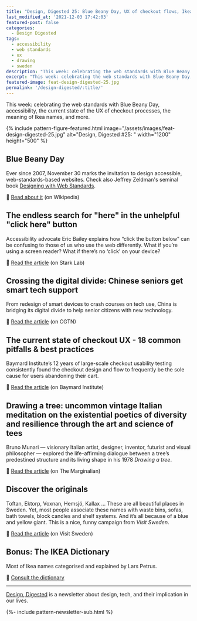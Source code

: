```yaml
---
title: "Design, Digested 25: Blue Beany Day, UX of checkout flows, Ikea names"
last_modified_at: '2021-12-03 17:42:03'
featured-post: false
categories:
  - Design Digested
tags:
  - accessibility
  - web standards
  - ux
  - drawing
  - sweden
description: "This week: celebrating the web standards with Blue Beany Day, accessibility, the current state of checkout UX, the meaning of Ikea names, and more."
excerpt: "This week: celebrating the web standards with Blue Beany Day, accessibility, the current state of checkout UX, the meaning of Ikea names, and more."
featured-image: feat-design-digested-25.jpg
permalink: '/design-digested/:title/'
---
```

<p class="lead">This week: celebrating the web standards with Blue Beany Day, accessibility, the current state of the UX of checkout processes, the meaning of Ikea names, and more.</p>

<!--more-->

{% include pattern-figure-featured.html image="/assets/images/feat-design-digested-25.jpg" alt="Design, Digested #25: " width="1200" height="500" %}

## Blue Beany Day

Ever since 2007, November 30 marks the invitation to design accessible, web-standards-based websites. Check also Jeffrey Zeldman's seminal book <a href="https://www.goodreads.com/book/show/259072.Designing_with_Web_Standards">Designing with Web Standards</a>.

<p class="detached">🔗 <a href="https://en.wikipedia.org/wiki/Blue_Beanie_Day" target="_blank" rel="noopener">Read about it</a> (on Wikipedia)</p>

## The endless search for "here" in the unhelpful "click here" button

Accessibility advocate Eric Bailey explains how “click the button below” can be confusing to those of us who use the web differently. What if you’re using a screen reader? What if there’s no ‘click’ on your device?

<p class="detached">🔗 <a href="https://www.getstark.co/blog/the-endless-search-for-here-in-the-unhelpful-click-here-button" target="_blank" rel="noopener">Read the article</a> (on Stark Lab)</p>

## Crossing the digital divide: Chinese seniors get smart tech support

From redesign of smart devices to crash courses on tech use, China is bridging its digital divide to help senior citizens with new technology.

<p class="detached">🔗 <a href="https://news.cgtn.com/news/3163544d77554464776c6d636a4e6e62684a4856/index.html" target="_blank" rel="noopener">Read the article</a> (on CGTN)</p>

## The current state of checkout UX - 18 common pitfalls & best practices

Baymard Institute’s 12 years of large-scale checkout usability testing consistently found the checkout design and flow to frequently be the sole cause for users abandoning their cart. 

<p class="detached">🔗 <a href="https://baymard.com/blog/current-state-of-checkout-ux" target="_blank" rel="noopener">Read the article</a> (on Baymard Institute)</p>

## Drawing a tree: uncommon vintage Italian meditation on the existential poetics of diversity and resilience through the art and science of tees

Bruno Munari — visionary Italian artist, designer, inventor, futurist and visual philosopher — explored the life-affirming dialogue between a tree’s predestined structure and its living shape in his 1978 <em>Drawing a tree</em>.

<p class="detached">🔗 <a href="https://www.themarginalian.org/2021/11/05/drawing-a-tree-bruno-munari" target="_blank" rel="noopener">Read the article</a> (on The Marginalian)</p>

## Discover the originals

Toftan, Ektorp, Voxnan, Hemsjö, Kallax … These are all beautiful places in Sweden. Yet, most people associate these names with waste bins, sofas, bath towels, block candles and shelf systems. And it’s all because of a blue and yellow giant. This is a nice, funny campaign from <em>Visit Sweden</em>. 

<p class="detached">🔗 <a href="https://visitsweden.com/discover-the-originals/" target="_blank" rel="noopener">Read the article</a> (on Visit Sweden)</p>

## Bonus: The IKEA Dictionary

Most of Ikea names categorised and explained by Lars Petrus. 

<p class="detached">🔗 <a href="https://lar5.com/ikea/" target="_blank" rel="noopener">Consult the dictionary</a> </p>

<hr>

<p class="detached"><a href="/design-inspiration-newsletter-silvia-maggi/" title="Go to the Newsletter page">Design, Digested</a> is a newsletter about design, tech, and their implication in our lives.</p>

{%- include pattern-newsletter-sub.html %}

